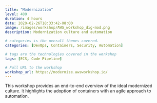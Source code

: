 ```yaml
---
title: "Modernization"
level: 400
duration: 4 hours
date: 2020-02-26T18:33:42-08:00
image: /images/workshop/AWS_workshop_dig-mod.png
description: Modernization culture and automation

# categories is the overall themes covered. 
categories: [DevOps, Containers, Security, Automation]

# tags are the technologies covered in the workshop
tags: [ECS, Code Pipeline]

# Full URL to the workshop
workshop_url: https://modernize.awsworkshop.io/
---
```


This workshop provides an end-to-end overview of the ideal modernized culture. It highlights the adoption of containers with an agile approach to automation.